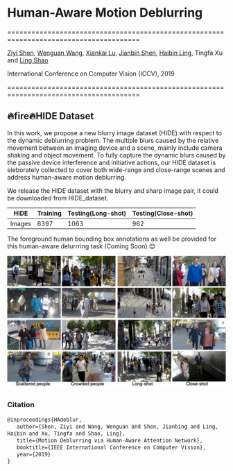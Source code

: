 # Human-Aware Motion Deblurring
=======================================================================================

[Ziyi Shen](https://sites.google.com/site/ziyishenmi/), [Wenguan Wang](https://sites.google.com/view/wenguanwang/), [Xiankai Lu](https://sites.google.com/site/xiankailu111/), [Jianbin Shen](http://iitlab.bit.edu.cn/mcislab/~shenjianbing/), [Haibin Ling](https://www3.cs.stonybrook.edu/~hling/), Tingfa Xu and [Ling Shao](https://scholar.google.com/citations?user=z84rLjoAAAAJ&hl=en)


International Conference on Computer Vision (ICCV), 2019

=======================================================================================

## :fire:fire:fire:HIDE Dataset
In this work, we propose a new blurry image dataset (HIDE) with respect to the dynamic deblurring problem. The multiple blurs caused by the relative movement between an imaging device and a scene, mainly include camera shaking and object movement. To fully capture the dynamic blurs caused by the passive device interference and initiative actions, our HIDE dataset is eleborately collected to cover both wide-range and close-range scenes and address human-aware motion deblurring. 

We release the HIDE dataset with the blurry and sharp image pair, it could be downloaded from HIDE_dataset.

|HIDE | Training | Testing(Long-shot)| Testing(Close-shot)
|----|----|----|----
|Images|6397|1063|962



The foreground human bounding box annotations as well be provided for this human-aware delurrring task (Coming Soon).:blush:

![image](example.png)







### Citation 
```
@inproceedings{HAdeblur,
   author={Shen, Ziyi and Wang, Wenguan and Shen, Jianbing and Ling, Haibin and Xu, Tingfa and Shao, Ling}, 
   title={Motion Deblurring via Human-Aware Attention Network}, 
   booktitle={IEEE International Conference on Computer Vision},
   year={2019}
}
```
